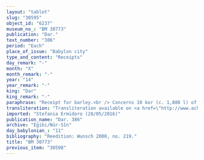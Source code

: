 ```yaml
---
layout: "tablet"
slug: "30595"
object_id: "6237"
museum_no_: "BM 30773"
publication: "Dar."
text_number: "386"
period: "Each"
place_of_issue: "Babylon city"
type_and_content: "Receipts"
day_remark: "-"
month: "X"
month_remark: "-"
year: "14"
year_remark: "-"
king: "Dar"
king_remark: "-"
paraphrase: "Receipt for barley.<br /> Concerns 10 kor (c. 1,800 l) of barley, the produce (<em>eb</em><em>ūru</em>) from a field (<em>eqlu</em>) in Bit-Hahhuru. In Ayyār (II) of the 14th year <strong>E</strong> received (<em>maḫ</em><em>ā</em><em>ru</em>) either this barley or the field (uncl.). The barley is owed by <strong>C1 </strong>and <strong>C2</strong>, slaves of <strong>B</strong>, to <strong>D</strong>. <strong>A</strong> presented the creditor&rsquo;s receipts (<em>giṭṭu</em>) and tablets (<em>ṭuppu</em>) that pertain to these 10 kor of barley to the debtors&rsquo; master (<em>ana pani na&scaron;</em><em>&ucirc;</em>) and the latter must have agreed to pay for his slaves. Thus, in the present document <strong>A</strong> receives the barley according to the said documents of <strong>D</strong> from <strong>B</strong> for the account of <strong>C1 </strong>and <strong>C2</strong>. Names of 9 witnesses and the scribe.<br /> &nbsp;<br /> <strong>A </strong>= &Scaron;ama&scaron;-ēṭir/Nab&ucirc;-uballiṭ//Ēṭiru; <strong>B </strong>= Marduk-nāṣir-apli/Itti-Marduk-balāṭu//Egibi; <strong>C1</strong> = Ubār/ Arad-Bēl//Ea-eppe&scaron;-ilī, slave of <strong>B</strong>; <strong>C2</strong> = Rēmūt-Baba, slave of <strong>B</strong>; <strong>D </strong>= Nab&ucirc;-&scaron;umu-uṣur/Nab&ucirc;-uballiṭ//Ēṭiru; E = Libluṭ/Irībi"
transliteration: "Transliteration available on <a href=\"http://www.achemenet.com/fr/item/?/sources-textuelles/textes-par-regions/babylonie/babylone/1660710\" target=\"_blank\">Achemenet</a>"
imported: "Stefania Ermidoro (28/05/2016)"
publication_name: "Dar. 386"
archive: "Egibi/Nūr-Sîn"
day_babylonian_: "11"
bibliography: "Reedition: Wunsch 2000, no. 219."
title: "BM 30773"
previous_item: "30598"
---
```


